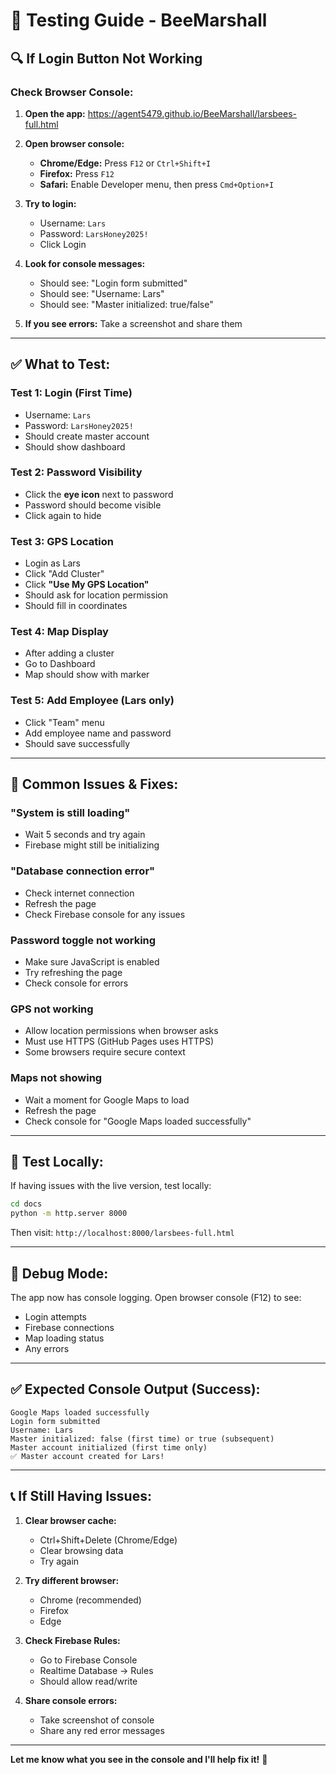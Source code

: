 # 🧪 Testing Guide - BeeMarshall

## 🔍 **If Login Button Not Working**

### **Check Browser Console:**

1. **Open the app:** https://agent5479.github.io/BeeMarshall/larsbees-full.html

2. **Open browser console:**
   - **Chrome/Edge:** Press `F12` or `Ctrl+Shift+I`
   - **Firefox:** Press `F12`
   - **Safari:** Enable Developer menu, then press `Cmd+Option+I`

3. **Try to login:**
   - Username: `Lars`
   - Password: `LarsHoney2025!`
   - Click Login

4. **Look for console messages:**
   - Should see: "Login form submitted"
   - Should see: "Username: Lars"
   - Should see: "Master initialized: true/false"

5. **If you see errors:** Take a screenshot and share them

---

## ✅ **What to Test:**

### **Test 1: Login (First Time)**
- Username: `Lars`
- Password: `LarsHoney2025!`
- Should create master account
- Should show dashboard

### **Test 2: Password Visibility**
- Click the **eye icon** next to password
- Password should become visible
- Click again to hide

### **Test 3: GPS Location**
- Login as Lars
- Click "Add Cluster"
- Click **"Use My GPS Location"**
- Should ask for location permission
- Should fill in coordinates

### **Test 4: Map Display**
- After adding a cluster
- Go to Dashboard
- Map should show with marker

### **Test 5: Add Employee (Lars only)**
- Click "Team" menu
- Add employee name and password
- Should save successfully

---

## 🐛 **Common Issues & Fixes:**

### **"System is still loading"**
- Wait 5 seconds and try again
- Firebase might still be initializing

### **"Database connection error"**
- Check internet connection
- Refresh the page
- Check Firebase console for any issues

### **Password toggle not working**
- Make sure JavaScript is enabled
- Try refreshing the page
- Check console for errors

### **GPS not working**
- Allow location permissions when browser asks
- Must use HTTPS (GitHub Pages uses HTTPS)
- Some browsers require secure context

### **Maps not showing**
- Wait a moment for Google Maps to load
- Refresh the page
- Check console for "Google Maps loaded successfully"

---

## 🔧 **Test Locally:**

If having issues with the live version, test locally:

```bash
cd docs
python -m http.server 8000
```

Then visit: `http://localhost:8000/larsbees-full.html`

---

## 📝 **Debug Mode:**

The app now has console logging. Open browser console (F12) to see:
- Login attempts
- Firebase connections
- Map loading status
- Any errors

---

## ✅ **Expected Console Output (Success):**

```
Google Maps loaded successfully
Login form submitted
Username: Lars
Master initialized: false (first time) or true (subsequent)
Master account initialized (first time only)
✅ Master account created for Lars!
```

---

## 📞 **If Still Having Issues:**

1. **Clear browser cache:**
   - Ctrl+Shift+Delete (Chrome/Edge)
   - Clear browsing data
   - Try again

2. **Try different browser:**
   - Chrome (recommended)
   - Firefox
   - Edge

3. **Check Firebase Rules:**
   - Go to Firebase Console
   - Realtime Database → Rules
   - Should allow read/write

4. **Share console errors:**
   - Take screenshot of console
   - Share any red error messages

---

**Let me know what you see in the console and I'll help fix it!** 🔧

